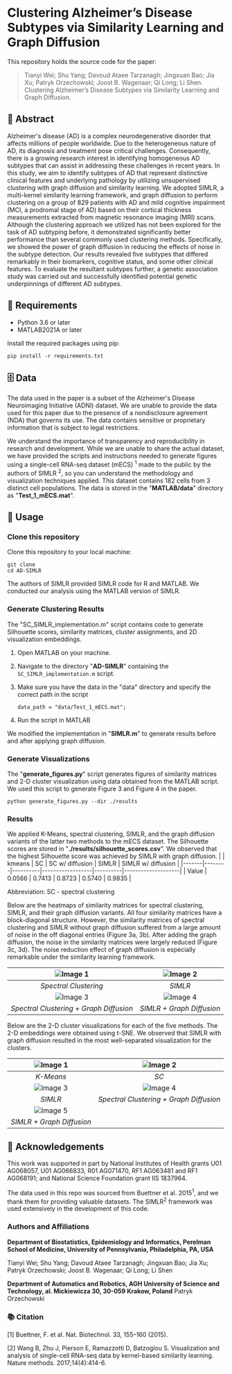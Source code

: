 # Clustering Alzheimer’s Disease Subtypes via Similarity Learning and Graph Diffusion

This repository holds the source code for the paper:
> Tianyi Wei; Shu Yang; Davoud Ataee Tarzanagh; Jingxuan Bao; Jia Xu; Patryk Orzechowski; Joost B. Wagenaar; Qi Long; Li Shen. Clustering Alzheimer’s Disease Subtypes via Similarity Learning and Graph Diffusion.

## 🦸‍ Abstract
Alzheimer's disease (AD) is a complex neurodegenerative disorder that affects millions of people worldwide. Due to the heterogeneous nature of AD, its diagnosis and treatment pose critical challenges. Consequently, there is a growing research interest in identifying homogeneous AD subtypes that can assist in addressing these challenges in recent years. In this study, we aim to identify subtypes of AD that represent distinctive clinical features and underlying pathology by utilizing unsupervised clustering with graph diffusion and similarity learning. We adopted SIMLR, a multi-kernel similarity learning framework, and graph diffusion to perform clustering on a group of 829 patients with AD and mild cognitive impairment (MCI, a prodromal stage of AD) based on their cortical thickness measurements extracted from magnetic resonance imaging (MRI) scans. Although the clustering approach we utilized has not been explored for the task of AD subtyping before, it demonstrated significantly better performance than several commonly used clustering methods. Specifically, we showed the power of graph diffusion in reducing the effects of noise in the subtype detection. Our results revealed five subtypes that differed remarkably in their biomarkers, cognitive status, and some other clinical features. To evaluate the resultant subtypes further, a genetic association study was carried out and successfully identified potential genetic underpinnings of different AD subtypes.


## 📝 Requirements
- Python 3.6 or later
- MATLAB2021A or later
  
Install the required packages using pip:
```
pip install -r requirements.txt
```

## :file_cabinet: Data
The data used in the paper is a subset of the Alzheimer's Disease Neuroimaging Initiative (ADNI) dataset. We are unable to provide the data used for this paper due to the presence of a nondisclosure agreement (NDA) that governs its use. The data contains sensitive or proprietary information that is subject to legal restrictions.

We understand the importance of transparency and reproducibility in research and development. While we are unable to share the actual dataset, we have provided the scripts and instructions needed to generate figures using a single-cell RNA-seq dataset (mECS) <sup id="footnote1">1</sup> made to the public by the authors of SIMLR <sup id="footnote2">2</sup>, so you can understand the methodology and visualization techniques applied. This dataset contains 182 cells from 3 distinct cell populations. The data is stored in the "**MATLAB/data**" directory as "**Test_1_mECS.mat**".


## 🔨 Usage
### Clone this repository
Clone this repository to your local machine:
```
git clone 
cd AD-SIMLR
```
The authors of SIMLR provided SIMLR code for R and MATLAB. We conducted our analysis using the MATLAB version of SIMLR.

### Generate Clustering Results
The "SC_SIMLR_implementation.m" script contains code to generate Silhouette scores, similarity matrices, cluster assignments, and 2D visualization embeddings.
1. Open MATLAB on your machine.

2. Navigate to the directory "**AD-SIMLR**" containing the `SC_SIMLR_implementation.m` script.
   
3. Make sure you have the data in the "data" directory and specify the correct path in the script
   ```
   data_path = "data/Test_1_mECS.mat";
   ```
   
4. Run the script in MATLAB

We modified the implementation in "**SIMLR.m**" to generate results before and after applying graph diffusion. 

### Generate Visualizations
The "**generate_figures.py**" script generates figures of similarity matrices and 2-D cluster visualization using data obtained from the MATLAB script. We used this script to generate Figure 3 and Figure 4 in the paper. 
```
python generate_figures.py --dir ./results
```

### Results
We applied K-Means, spectral clustering, SIMLR, and the graph diffusion variants of the latter two methods to the mECS dataset. The Silhouette scores are stored in "**./results/silhouette_scores.csv**". We observed that the highest Silhouette score was achieved by SIMLR with graph diffusion. 
|       | kmeans | SC       | SC w/ diffusion  | SIMLR    | SIMLR w/ diffusion |
|-------|--------|----------|------------------|----------|--------------------|
| Value | 0.0566 | 0.7413   | 0.8723           | 0.5740   | 0.9835             |

Abbreviation: SC - spectral clustering

Below are the heatmaps of similarity matrices for spectral clustering, SIMLR, and their graph diffusion variants. All four similarity matrices have a block-diagonal structure. However, the similarity matrices of spectral clustering and SIMLR without graph diffusion suffered from a large amount of noise in the off diagonal entries (Figure 3a, 3b). After adding the graph diffusion, the noise in the similarity matrices were largely reduced (Figure 3c, 3d). The noise reduction effect of graph diffusion is especially remarkable under the similarity learning framework.

| ![Image 1](results/simMat_SC.png) | ![Image 2](results/simMat_SIMLR.png) |
|:---:|:---:|
| *Spectral Clustering* | *SIMLR* |
| ![Image 3](results/simMat_SC_diff.png) | ![Image 4](results/simMat_SIMLR_diff.png) |
| *Spectral Clustering  + Graph Diffusion* | *SIMLR  + Graph Diffusion* |

Below are the 2-D cluster visualizations for each of the five methods. The 2-D embeddings were obtained using t-SNE. We observed that SIMLR with graph diffusion resulted in the most well-separated visualization for the clusters. 

| ![Image 1](results/tsne_kmeans.png) | ![Image 2](results/tsne_SC.png) |
|:---:|:---:|
| *K-Means* | *SC* |
| ![Image 3](results/tsne_SIMLR.png) | ![Image 4](results/tsne_SC_diff.png) |
| *SIMLR* | *Spectral Clustering  + Graph Diffusion* |
| ![Image 5](results/tsne_SIMLR_diff.png) | |
| *SIMLR + Graph Diffusion* | |



## 🤝 Acknowledgements
This work was supported in part by National Institutes of Health grants U01 AG068057, U01 AG066833, R01 AG071470, RF1 AG063481 and RF1 AG068191; and National Science Foundation grant IIS 1837964. 

The data used in this repo was sourced from Buettner et al. 2015<sup id="footnote3">1</sup>, and we thank them for providing valuable datasets. The SIMLR<sup id="footnote3">2</sup> framework was used extensively in the development of this code.

### Authors and Affiliations
**Department of Biostatistics, Epidemiology and Informatics, Perelman School of Medicine,
University of Pennsylvania, Philadelphia, PA, USA**

Tianyi Wei; Shu Yang; Davoud Ataee Tarzanagh; Jingxuan Bao; Jia Xu; Patryk Orzechowski; Joost B. Wagenaar; Qi Long; Li Shen

**Department of Automatics and Robotics, AGH University of Science and Technology, al. Mickiewicza 30, 30-059 Krakow, Poland**
Patryk Orzechowski



### 📚 Citation
[1] Buettner, F. et al. Nat. Biotechnol. 33, 155–160 (2015).

[2] Wang B, Zhu J, Pierson E, Ramazzotti D, Batzoglou S. Visualization and analysis of single-cell RNA-seq data by kernel-based similarity learning. Nature methods. 2017;14(4):414-6.













   
